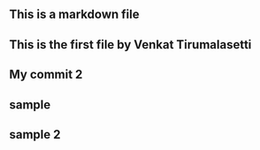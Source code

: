 ## This is a markdown file
## This is the first file by Venkat Tirumalasetti
## 
## My commit 2
## sample
## sample 2


